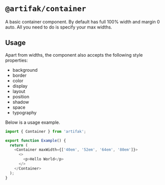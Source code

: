 # `@artifak/container`

A basic container component. By default has full 100% width and margin 0 auto. All you need to do is specify your max widths.

## Usage

Apart from widths, the component also accepts the following style properties:

- background
- border
- color
- display
- layout
- position
- shadow
- space
- typography

Below is a usage example.

```ts
import { Container } from 'artifak';

export function Example() {
  return (
    <Container maxWidth={['40em', '52em', '64em', '80em']}>
      <>
        <p>Hello World</p>
      </>
    </Container>
  );
}
```

